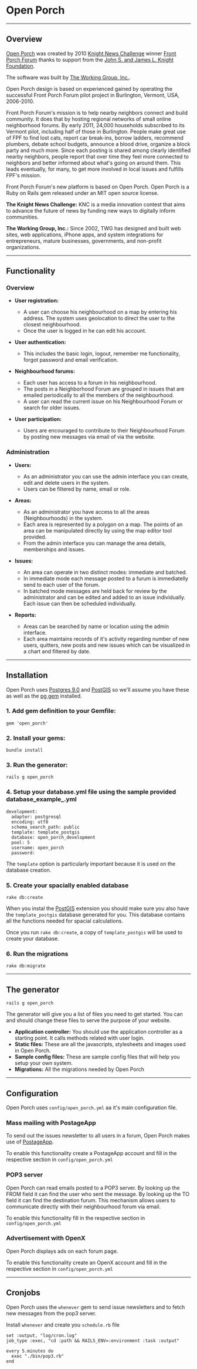 # Open Porch
* * *

## Overview

[Open Porch](http://openporch.org) was created by 2010 [Knight News Challenge](http://www.newschallenge.org/) winner [Front Porch Forum](http://frontporchforum.com) thanks to support from the [John S. and James L. Knight Foundation](http://www.knightfoundation.org/).  

The software was built by [The Working Group, Inc.](http://www.theworkinggroup.ca/).  

Open Porch design is based on experienced gained by operating the successful Front Porch Forum pilot project in Burlington, Vermont, USA, 2006-2010.

Front Porch Forum's mission is to help nearby neighbors connect and build community.  It does that by hosting regional networks of small online neighborhood forums.  By early 2011, 24,000 households subscribed to its Vermont pilot, including half of those in Burlington.  People make great use of FPF to find lost cats, report car break-ins, borrow ladders, recommend plumbers, debate school budgets, announce a blood drive, organize a block party and much more.  Since each posting is shared among clearly identified nearby neighbors, people report that over time they feel more connected to neighbors and better informed about what's going on around them. This leads eventually, for many, to get more involved in local issues and fulfills FPF's mission.

Front Porch Forum's new platform is based on Open Porch.  Open Porch is a Ruby on Rails gem released under an MIT open source license.

**The Knight News Challenge:** KNC is a media innovation contest that aims to advance the future of news by funding new ways to digitally inform communities.

**The Working Group, Inc.:** Since 2002, TWG has designed and built web sites, web applications, iPhone apps, and system integrations for entrepreneurs, mature businesses, governments, and non-profit organizations.


* * *
## Functionality

### Overview

* **User registration:** 
  * A user can choose his neighbourhood on a map by entering his address. The system uses geolocation to direct the user to the closest neighbourhood.
  * Once the user is logged in he can edit his account.
  
* **User authentication:** 
  * This includes the basic login, logout, remember me functionality, forgot password and email verification.
  
* **Neighbourhood forums:** 
  * Each user has access to a forum in his neighbourhood.
  * The posts in a Neighborhood Forum are grouped in issues that are emailed periodically to all the members of the neighbourhood.
  * A user can read the current issue on his Neighbourhood Forum or search for older issues.

* **User participation:** 
  * Users are encouraged to contribute to their Neighbourhood Forum by posting new messages via email of via the website.
  
### Administration

* **Users:**
  * As an administrator you can use the admin interface you can create, edit and delete users in the system.
  * Users can be filtered by name, email or role.

* **Areas:** 
  * As an administrator you have access to all the areas (Neighbourhoods) in the system.
  * Each area is represented by a polygon on a map. The points of an area can be manipulated directly by using the map editor tool provided.
  * From the admin interface you can manage the area details, memberships and issues.
  
* **Issues:** 
  * An area can operate in two distinct modes: immediate and batched.
  * In immediate mode each message posted to a furum is immediatelly send to each user of the forum.
  * In batched mode messages are held back for review by the administrator and can be edited and added to an issue individually. Each issue can then be scheduled individually.
  
* **Reports:** 
  * Areas can be searched by name or location using the admin interface.
  * Each area maintains records of it's activity regarding number of new users, quitters, new posts and new issues which can be visualized in a chart and filtered by date.



* * *
## Installation

Open Porch uses [Postgres 9.0](http://www.postgresql.org) and [PostGIS](http://postgis.refractions.net) so we'll assume you have these as well as the [pg gem](https://bitbucket.org/ged/ruby-pg/wiki/Home) installed.


### 1. Add gem definition to your Gemfile:
    
    gem 'open_porch'
    
### 2. Install your gems:
    
    bundle install
    
### 3. Run the generator:
    
    rails g open_porch
    
### 4. Setup your database.yml file using the sample provided database_example_.yml

    development:
      adapter: postgresql
      encoding: utf8
      schema_search_path: public
      template: template_postgis
      database: open_porch_development
      pool: 5
      username: open_porch
      password:
    
The `template` option is particularly important because it is used on the database creation. 

### 5. Create your spacially enabled database

    rake db:create
    
When you instal the [PostGIS](http://postgis.refractions.net) extension you should make sure you also have the `template_postgis` database generated for you. This database contains all the functions needed for spacial calculations.

Once you run `rake db:create`, a copy of `template_postgis` will be used to create your database.

### 6. Run the migrations
    
    rake db:migrate
    
    
  
* * *
## The generator

    rails g open_porch

The generator will give you a list of files you need to get started. You can and should change these files to serve the purpose of your website.

* **Application controller:** You should use the application controller as a starting point. It calls methods related with user login.
* **Static files:** These are all the javascripts, stylesheets and images used in Open Porch.
* **Sample config files:** These are sample config files that will help you setup your own system.
* **Migrations:** All the migrations needed by Open Porch



* * *
## Configuration

Open Porch uses `config/open_porch.yml` aa it's main configuration file.

### Mass mailing with PostageApp

To send out the issues newsletter to all users in a forum, Open Porch makes use of [PostageApp](http://postageapp.com).

To enable this functionality create a PostageApp account and fill in the respective section in `config/open_porch.yml`


### POP3 server

Open Porch can read emails posted to a POP3 server. 
By looking up the FROM field it can find the user who sent the message. By looking up the TO field it can find the destination furum. This mechanism allows users to communicate directly with their neighbourhood forum via email.

To enable this functionality fill in the respective section in `config/open_porch.yml`

### Advertisement with OpenX

Open Porch displays ads on each forum page. 

To enable this functionality create an OpenX account and fill in the respective section in `config/open_porch.yml`




* * *
## Cronjobs

Open Porch uses the `whenever` gem to send issue newsletters and to fetch new messages from the pop3 server.

Install `whenever` and create you `schedule.rb` file 

    set :output, "log/cron.log"
    job_type :exec, "cd :path && RAILS_ENV=:environment :task :output"

    every 5.minutes do
      exec "./bin/pop3.rb"
    end


